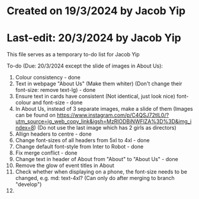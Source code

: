 # Created on 19/3/2024 by Jacob Yip
# Last-edit: 20/3/2024 by Jacob Yip
This file serves as a temporary to-do list for Jacob Yip




To-do (Due: 20/3/2024 except the slide of images in About Us): 
1. Colour consistency - done
2. Text in webpage "About Us" (Make them whiter) (Don't change their font-size: remove text-lg) - done
3. Ensure text in cards have consistent (Not identical, just look nice) font-colour and font-size - done
4. In About Us, instead of 3 separate images, make a slide of them (Images can be found on https://www.instagram.com/p/C4QSJ72tlL0/?utm_source=ig_web_copy_link&igsh=MzRlODBiNWFlZA%3D%3D&img_index=8) (Do not use the last image which has 2 girls as directors)
5. Allign headers to centre - done
6. Change font-sizes of all headers from 5xl to 4xl - done
7. Change default font-style from Inter to Robot - done
8. Fix merge conflict - done
9. Change text in header of About from "About" to "About Us" - done
10. Remove the glow of event titles in About
11. Check whether when displaying on a phone, the font-size needs to be changed, e.g. md: text-4xl? (Can only do after merging to branch "develop")
12. 














